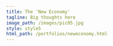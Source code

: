 ```yaml
---
title: The 'New Economy'
tagline: Big thoughts here
image_path: /images/pic05.jpg
style: style5
html_path: /portfolios/neweconomy.html
---
```

